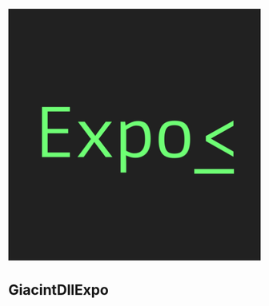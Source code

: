 ![DllExpo](https://github.com/Ykizakyi-Zukio/GiacintDllExpo/blob/main/20250817_140038.jpg)
# GiacintDllExpo
